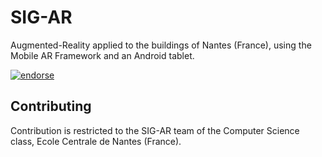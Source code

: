 SIG-AR
=============

Augmented-Reality applied to the buildings of Nantes (France), using the Mobile AR Framework and an Android tablet.

[![endorse](http://api.coderwall.com/tarraschk/endorsecount.png)](http://coderwall.com/tarraschk)

Contributing
------------

Contribution is restricted to the SIG-AR team of the Computer Science class, Ecole Centrale de Nantes (France).
